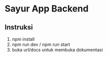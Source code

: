 # Sayur App Backend

## Instruksi

1. npm install
2. npm run dev / npm run start
3. buka url/docs untuk membuka dokumentasi
